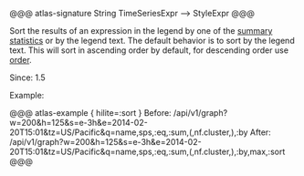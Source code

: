 @@@ atlas-signature
String
TimeSeriesExpr
-->
StyleExpr
@@@

Sort the results of an expression in the legend by one of the
[summary statistics](stat.md) or by the legend text. The default
behavior is to sort by the legend text. This will sort in ascending
order by default, for descending order use [order](order.md).

Since: 1.5

Example:

@@@ atlas-example { hilite=:sort }
Before: /api/v1/graph?w=200&h=125&s=e-3h&e=2014-02-20T15:01&tz=US/Pacific&q=name,sps,:eq,:sum,(,nf.cluster,),:by
After: /api/v1/graph?w=200&h=125&s=e-3h&e=2014-02-20T15:01&tz=US/Pacific&q=name,sps,:eq,:sum,(,nf.cluster,),:by,max,:sort
@@@
